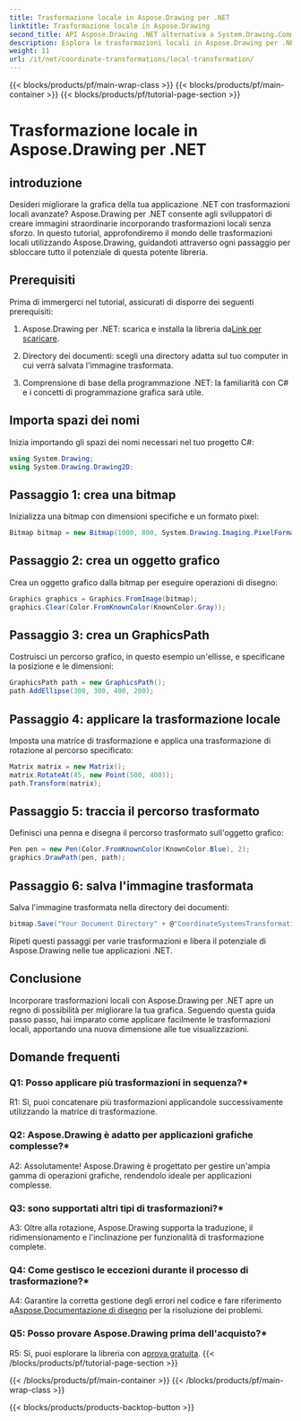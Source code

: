 ```yaml
---
title: Trasformazione locale in Aspose.Drawing per .NET
linktitle: Trasformazione locale in Aspose.Drawing
second_title: API Aspose.Drawing .NET alternativa a System.Drawing.Common
description: Esplora le trasformazioni locali in Aspose.Drawing per .NET. Migliora la grafica con passaggi facili da seguire.
weight: 11
url: /it/net/coordinate-transformations/local-transformation/
---
```


{{< blocks/products/pf/main-wrap-class >}}
{{< blocks/products/pf/main-container >}}
{{< blocks/products/pf/tutorial-page-section >}}

# Trasformazione locale in Aspose.Drawing per .NET

## introduzione

Desideri migliorare la grafica della tua applicazione .NET con trasformazioni locali avanzate? Aspose.Drawing per .NET consente agli sviluppatori di creare immagini straordinarie incorporando trasformazioni locali senza sforzo. In questo tutorial, approfondiremo il mondo delle trasformazioni locali utilizzando Aspose.Drawing, guidandoti attraverso ogni passaggio per sbloccare tutto il potenziale di questa potente libreria.

## Prerequisiti

Prima di immergerci nel tutorial, assicurati di disporre dei seguenti prerequisiti:

1.  Aspose.Drawing per .NET: scarica e installa la libreria da[Link per scaricare](https://releases.aspose.com/drawing/net/).

2. Directory dei documenti: scegli una directory adatta sul tuo computer in cui verrà salvata l'immagine trasformata.

3. Comprensione di base della programmazione .NET: la familiarità con C# e i concetti di programmazione grafica sarà utile.

## Importa spazi dei nomi

Inizia importando gli spazi dei nomi necessari nel tuo progetto C#:

```csharp
using System.Drawing;
using System.Drawing.Drawing2D;
```

## Passaggio 1: crea una bitmap

Inizializza una bitmap con dimensioni specifiche e un formato pixel:

```csharp
Bitmap bitmap = new Bitmap(1000, 800, System.Drawing.Imaging.PixelFormat.Format32bppPArgb);
```

## Passaggio 2: crea un oggetto grafico

Crea un oggetto grafico dalla bitmap per eseguire operazioni di disegno:

```csharp
Graphics graphics = Graphics.FromImage(bitmap);
graphics.Clear(Color.FromKnownColor(KnownColor.Gray));
```

## Passaggio 3: crea un GraphicsPath

Costruisci un percorso grafico, in questo esempio un'ellisse, e specificane la posizione e le dimensioni:

```csharp
GraphicsPath path = new GraphicsPath();
path.AddEllipse(300, 300, 400, 200);
```

## Passaggio 4: applicare la trasformazione locale

Imposta una matrice di trasformazione e applica una trasformazione di rotazione al percorso specificato:

```csharp
Matrix matrix = new Matrix();
matrix.RotateAt(45, new Point(500, 400));
path.Transform(matrix);
```

## Passaggio 5: traccia il percorso trasformato

Definisci una penna e disegna il percorso trasformato sull'oggetto grafico:

```csharp
Pen pen = new Pen(Color.FromKnownColor(KnownColor.Blue), 2);
graphics.DrawPath(pen, path);
```

## Passaggio 6: salva l'immagine trasformata

Salva l'immagine trasformata nella directory dei documenti:

```csharp
bitmap.Save("Your Document Directory" + @"CoordinateSystemsTransformations\LocalTransformation_out.png");
```

Ripeti questi passaggi per varie trasformazioni e libera il potenziale di Aspose.Drawing nelle tue applicazioni .NET.

## Conclusione

Incorporare trasformazioni locali con Aspose.Drawing per .NET apre un regno di possibilità per migliorare la tua grafica. Seguendo questa guida passo passo, hai imparato come applicare facilmente le trasformazioni locali, apportando una nuova dimensione alle tue visualizzazioni.


## Domande frequenti

### Q1: Posso applicare più trasformazioni in sequenza?*

R1: Sì, puoi concatenare più trasformazioni applicandole successivamente utilizzando la matrice di trasformazione.

### Q2: Aspose.Drawing è adatto per applicazioni grafiche complesse?*

A2: Assolutamente! Aspose.Drawing è progettato per gestire un'ampia gamma di operazioni grafiche, rendendolo ideale per applicazioni complesse.

### Q3: sono supportati altri tipi di trasformazioni?*

A3: Oltre alla rotazione, Aspose.Drawing supporta la traduzione, il ridimensionamento e l'inclinazione per funzionalità di trasformazione complete.

### Q4: Come gestisco le eccezioni durante il processo di trasformazione?*

 A4: Garantire la corretta gestione degli errori nel codice e fare riferimento a[Aspose.Documentazione di disegno](https://reference.aspose.com/drawing/net/) per la risoluzione dei problemi.

### Q5: Posso provare Aspose.Drawing prima dell'acquisto?*

 R5: Sì, puoi esplorare la libreria con a[prova gratuita](https://releases.aspose.com/).
{{< /blocks/products/pf/tutorial-page-section >}}

{{< /blocks/products/pf/main-container >}}
{{< /blocks/products/pf/main-wrap-class >}}

{{< blocks/products/products-backtop-button >}}
